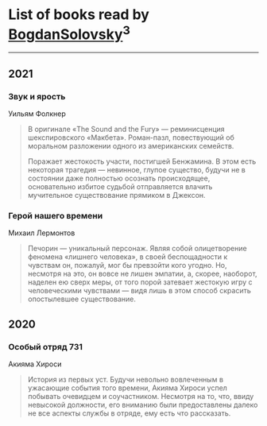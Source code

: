 # List of books read by [BogdanSolovsky](https://plus.google.com/u/0/104067068494287499191/)<sup>3</sup>
---

## 2021

### Звук и ярость
Уильям Фолкнер
> В оригинале «The Sound and the Fury» — реминисценция шекспировского «Макбета». Роман-пазл, повествующий об моральном разложении одного из американских семейств.
> 
> Поражает жестокость участи, постигшей Бенжамина. В этом есть некоторая трагедия — невинное, глупое существо, будучи не в состоянии даже полностью осознать происходящее, основательно избитое судьбой отправляется влачить мучительное существование прямиком в Джексон.


### Герой нашего времени
Михаил Лермонтов
> Печорин — уникальный персонаж. Являя собой олицетворение феномена «лишнего человека», в своей беспощадности к чувствам он, пожалуй, мог бы превзойти кого угодно. Но, несмотря на это, он вовсе не лишен эмпатии, а, скорее, наоборот, наделен ею сверх меры, от того порой затевает жестокую игру с человеческими чувствами — видя лишь в этом способ скрасить опостылевшее существование.



## 2020

### Особый отряд 731
Акияма Хироси
> История из первых уст. Будучи невольно вовлеченным в ужасающие события того времени, Акияма Хироси успел побывать очевидцем и соучастником. Несмотря на то, что, ввиду невысокой должности, его вниманию были предоставлены далеко не все аспекты службы в отряде, ему есть что рассказать.



